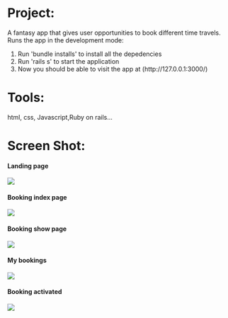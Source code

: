 
<h1>Project:</h1>
A fantasy app that gives user opportunities to book different time travels.
Runs the app in the development mode:
<ol>
 <li>Run 'bundle installs' to install all the depedencies</li>
 <li>Run 'rails s' to start the application</li>
 <li>Now you should be able to visit the app at (http://127.0.0.1:3000/)</li>
</ol>
 <h1>Tools:</h1>
 html, css, Javascript,Ruby on rails...
 <h1>Screen Shot:</h1>
 <h4>Landing page</h4>
 <img src="https://user-images.githubusercontent.com/32793980/221598644-22c812af-2968-45a8-9b65-bcfe859a45c6.JPG">
 <h4>Booking index page</h4>
 <img src="https://user-images.githubusercontent.com/32793980/221598654-57e741b6-c483-4781-8685-881239b1fda3.JPG">
 <h4>Booking show page</h4>
 <img src="https://user-images.githubusercontent.com/32793980/221598664-c2120db1-bf42-4ee0-8e96-a12d396274b7.JPG">
 <h4>My bookings</h4>
 <img src="https://user-images.githubusercontent.com/32793980/221598667-67a40bfb-a736-404a-93c0-784c7a260c46.JPG">
 <h4>Booking activated</h4>
 <img src="https://user-images.githubusercontent.com/32793980/221600830-bf3cf841-791f-42ed-8c58-84c90986fac1.png">
 
 
